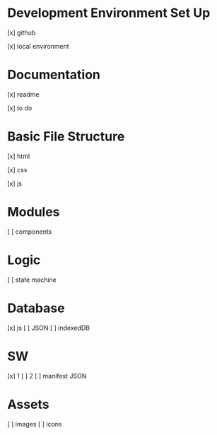 # Development Environment Set Up

[x] github

[x] local environment

# Documentation

[x] readme

[x] to do

# Basic File Structure

[x] html

[x] css

[x] js

# Modules

[ ] components

# Logic

[ ] state machine

# Database

[x] js
[ ] JSON
[ ] indexedDB

# SW

[x] 1
[ ] 2
[ ] manifest JSON

# Assets

[ ] images
[ ] icons
